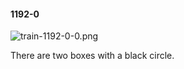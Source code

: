 #### 1192-0
![train-1192-0-0.png](https://github.com/lil-lab/nlvr/raw/master/nlvr/train/images/59/train-1192-0-0.png "train-1192-0-0.png")

There are two boxes with a black circle.